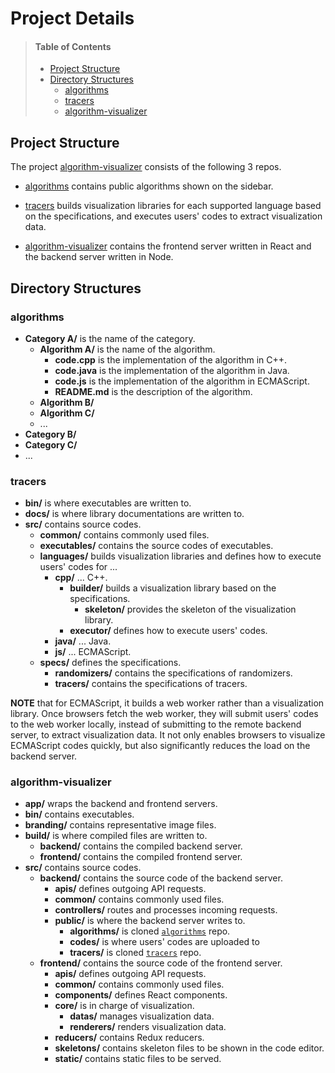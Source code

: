 # Project Details

> #### Table of Contents
> - [Project Structure](#project-structure)
> - [Directory Structures](#directory-structures)
>   - [algorithms](#algorithms)
>   - [tracers](#tracers)
>   - [algorithm-visualizer](#algorithm-visualizer)

## Project Structure

The project [algorithm-visualizer](https://github.com/algorithm-visualizer) consists of the following 3 repos.

- [algorithms](https://github.com/algorithm-visualizer/algorithms) contains public algorithms shown on the sidebar.

- [tracers](https://github.com/algorithm-visualizer/tracers) builds visualization libraries for each supported language based on the specifications, and executes users' codes to extract visualization data.

- [algorithm-visualizer](https://github.com/algorithm-visualizer/algorithm-visualizer) contains the frontend server written in React and the backend server written in Node.

## Directory Structures

### algorithms

- **Category A/** is the name of the category.
    - **Algorithm A/** is the name of the algorithm.
        - **code.cpp** is the implementation of the algorithm in C++.
        - **code.java** is the implementation of the algorithm in Java.
        - **code.js** is the implementation of the algorithm in ECMAScript.
        - **README.md** is the description of the algorithm.
    - **Algorithm B/**
    - **Algorithm C/**
    - ...
- **Category B/**
- **Category C/**
- ...

### tracers

- **bin/** is where executables are written to.
- **docs/** is where library documentations are written to.
- **src/** contains source codes.
    - **common/** contains commonly used files.
    - **executables/** contains the source codes of executables.
    - **languages/** builds visualization libraries and defines how to execute users' codes for ...
        - **cpp/** ... C++.
            - **builder/** builds a visualization library based on the specifications.
                - **skeleton/** provides the skeleton of the visualization library.
            - **executor/** defines how to execute users' codes.
        - **java/** ... Java.
        - **js/** ... ECMAScript.
    - **specs/** defines the specifications.
        - **randomizers/** contains the specifications of randomizers.
        - **tracers/** contains the specifications of tracers.
        
**NOTE** that for ECMAScript, it builds a web worker rather than a visualization library. Once browsers fetch the web worker, they will submit users' codes to the web worker locally, instead of submitting to the remote backend server, to extract visualization data. It not only enables browsers to visualize ECMAScript codes quickly, but also significantly reduces the load on the backend server.

### algorithm-visualizer

- **app/** wraps the backend and frontend servers.
- **bin/** contains executables.
- **branding/** contains representative image files.
- **build/** is where compiled files are written to.
    - **backend/** contains the compiled backend server.
    - **frontend/** contains the compiled frontend server.
- **src/** contains source codes.
    - **backend/** contains the source code of the backend server.
        - **apis/** defines outgoing API requests.
        - **common/** contains commonly used files.
        - **controllers/** routes and processes incoming requests.
        - **public/** is where the backend server writes to.
            - **algorithms/** is cloned [`algorithms`](https://github.com/algorithm-visualizer/algorithms) repo.
            - **codes/** is where users' codes are uploaded to
            - **tracers/** is cloned [`tracers`](https://github.com/algorithm-visualizer/tracers) repo.
    - **frontend/** contains the source code of the frontend server.
        - **apis/** defines outgoing API requests.
        - **common/** contains commonly used files.
        - **components/** defines React components.
        - **core/** is in charge of visualization.
            - **datas/** manages visualization data.
            - **renderers/** renders visualization data.
        - **reducers/** contains Redux reducers.
        - **skeletons/** contains skeleton files to be shown in the code editor.
        - **static/** contains static files to be served.
